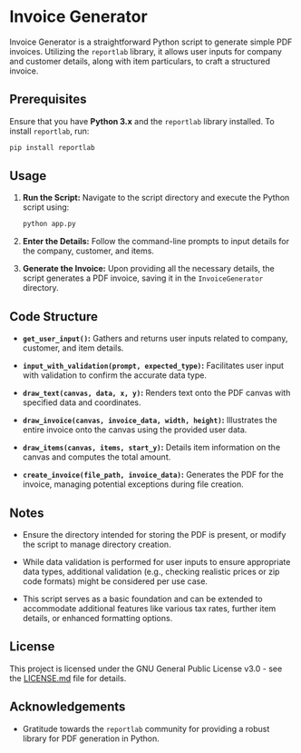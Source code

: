 # Invoice Generator

Invoice Generator is a straightforward Python script to generate simple PDF invoices. Utilizing the `reportlab` library, it allows user inputs for company and customer details, along with item particulars, to craft a structured invoice.

## Prerequisites

Ensure that you have **Python 3.x** and the `reportlab` library installed. To install `reportlab`, run:

```sh
pip install reportlab
```

## Usage

1. **Run the Script:**
   Navigate to the script directory and execute the Python script using:
   ```sh
   python app.py
   ```

2. **Enter the Details:**
   Follow the command-line prompts to input details for the company, customer, and items.

3. **Generate the Invoice:**
   Upon providing all the necessary details, the script generates a PDF invoice, saving it in the `InvoiceGenerator` directory.

## Code Structure

- **`get_user_input()`:** Gathers and returns user inputs related to company, customer, and item details.
  
- **`input_with_validation(prompt, expected_type)`:** Facilitates user input with validation to confirm the accurate data type.

- **`draw_text(canvas, data, x, y)`:** Renders text onto the PDF canvas with specified data and coordinates.

- **`draw_invoice(canvas, invoice_data, width, height)`:** Illustrates the entire invoice onto the canvas using the provided user data.

- **`draw_items(canvas, items, start_y)`:** Details item information on the canvas and computes the total amount.

- **`create_invoice(file_path, invoice_data)`:** Generates the PDF for the invoice, managing potential exceptions during file creation.

## Notes

- Ensure the directory intended for storing the PDF is present, or modify the script to manage directory creation.
  
- While data validation is performed for user inputs to ensure appropriate data types, additional validation (e.g., checking realistic prices or zip code formats) might be considered per use case.

- This script serves as a basic foundation and can be extended to accommodate additional features like various tax rates, further item details, or enhanced formatting options.

## License

This project is licensed under the GNU General Public License v3.0 - see the [LICENSE.md](LICENSE.md) file for details.

## Acknowledgements

- Gratitude towards the `reportlab` community for providing a robust library for PDF generation in Python.

